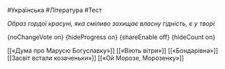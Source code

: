 #Українська #Література #Тест

*Образ гордої красуні, яка сміливо захищає власну гідність, є у творі*

{noChangeVote on}
{hideProgress on}
{shareEnable off}
{hideCount on}

[[«Дума про Марусю Богуславку»]]
[[«Віють вітри»]]
[[«Бондарівна»]]
[[Засвіт встали козаченьки»]]
[[«Ой Морозе, Морозенку»]]
